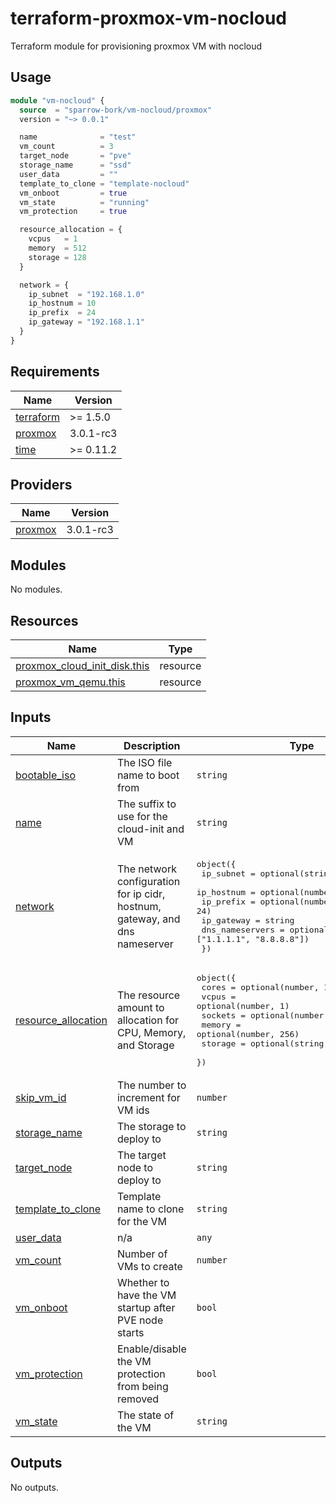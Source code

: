 # terraform-proxmox-vm-nocloud
Terraform module for provisioning proxmox VM with nocloud

## Usage

```terraform
module "vm-nocloud" {
  source  = "sparrow-bork/vm-nocloud/proxmox"
  version = "~> 0.0.1"

  name              = "test"
  vm_count          = 3
  target_node       = "pve"
  storage_name      = "ssd"
  user_data         = ""
  template_to_clone = "template-nocloud"
  vm_onboot         = true
  vm_state          = "running"
  vm_protection     = true

  resource_allocation = {
    vcpus   = 1
    memory  = 512
    storage = 128
  }

  network = {
    ip_subnet  = "192.168.1.0"
    ip_hostnum = 10
    ip_prefix  = 24
    ip_gateway = "192.168.1.1"
  }
}
```

<!-- BEGIN_TF_DOCS -->
## Requirements

| Name | Version |
|------|---------|
| <a name="requirement_terraform"></a> [terraform](#requirement\_terraform) | >= 1.5.0 |
| <a name="requirement_proxmox"></a> [proxmox](#requirement\_proxmox) | 3.0.1-rc3 |
| <a name="requirement_time"></a> [time](#requirement\_time) | >= 0.11.2 |

## Providers

| Name | Version |
|------|---------|
| <a name="provider_proxmox"></a> [proxmox](#provider\_proxmox) | 3.0.1-rc3 |

## Modules

No modules.

## Resources

| Name | Type |
|------|------|
| [proxmox_cloud_init_disk.this](https://registry.terraform.io/providers/Telmate/proxmox/3.0.1-rc3/docs/resources/cloud_init_disk) | resource |
| [proxmox_vm_qemu.this](https://registry.terraform.io/providers/Telmate/proxmox/3.0.1-rc3/docs/resources/vm_qemu) | resource |

## Inputs

| Name | Description | Type | Default | Required |
|------|-------------|------|---------|:--------:|
| <a name="input_bootable_iso"></a> [bootable\_iso](#input\_bootable\_iso) | The ISO file name to boot from | `string` | `"ssd:iso/talos-nocloud-amd64.iso"` | no |
| <a name="input_name"></a> [name](#input\_name) | The suffix to use for the cloud-init and VM | `string` | n/a | yes |
| <a name="input_network"></a> [network](#input\_network) | The network configuration for ip cidr, hostnum, gateway, and dns nameserver | <pre>object({<br>    ip_subnet       = optional(string, "10.255.0.0")<br>    ip_hostnum      = optional(number, 200)<br>    ip_prefix       = optional(number, 24)<br>    ip_gateway      = string<br>    dns_nameservers = optional(list(string), ["1.1.1.1", "8.8.8.8"])<br>  })</pre> | n/a | yes |
| <a name="input_resource_allocation"></a> [resource\_allocation](#input\_resource\_allocation) | The resource amount to allocation for CPU, Memory, and Storage | <pre>object({<br>    cores   = optional(number, 1)<br>    vcpus   = optional(number, 1)<br>    sockets = optional(number, 1)<br>    memory  = optional(number, 256)<br>    storage = optional(string, 128)<br>  })</pre> | <pre>{<br>  "cores": 1,<br>  "memory": 256,<br>  "sockets": 1,<br>  "storage": 128,<br>  "vcpus": 1<br>}</pre> | no |
| <a name="input_skip_vm_id"></a> [skip\_vm\_id](#input\_skip\_vm\_id) | The number to increment for VM ids | `number` | `0` | no |
| <a name="input_storage_name"></a> [storage\_name](#input\_storage\_name) | The storage to deploy to | `string` | `"ssd"` | no |
| <a name="input_target_node"></a> [target\_node](#input\_target\_node) | The target node to deploy to | `string` | `"pve"` | no |
| <a name="input_template_to_clone"></a> [template\_to\_clone](#input\_template\_to\_clone) | Template name to clone for the VM | `string` | `null` | no |
| <a name="input_user_data"></a> [user\_data](#input\_user\_data) | n/a | `any` | n/a | yes |
| <a name="input_vm_count"></a> [vm\_count](#input\_vm\_count) | Number of VMs to create | `number` | `1` | no |
| <a name="input_vm_onboot"></a> [vm\_onboot](#input\_vm\_onboot) | Whether to have the VM startup after PVE node starts | `bool` | `false` | no |
| <a name="input_vm_protection"></a> [vm\_protection](#input\_vm\_protection) | Enable/disable the VM protection from being removed | `bool` | `false` | no |
| <a name="input_vm_state"></a> [vm\_state](#input\_vm\_state) | The state of the VM | `string` | `"running"` | no |

## Outputs

No outputs.
<!-- END_TF_DOCS -->